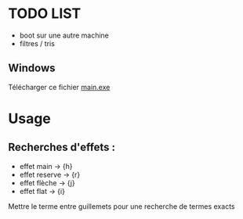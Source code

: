 # TODO LIST

- boot sur une autre machine
- filtres / tris

## Windows

Télécharger ce fichier [main.exe](https://github.com/Graaheuk/NotNamedYet/raw/main/app/main.exe)

# Usage

## Recherches d'effets :

- effet main -> {h}
- effet reserve -> {r}
- effet flèche -> {j}
- effet flat -> {i}

Mettre le terme entre guillemets pour une recherche de termes exacts
